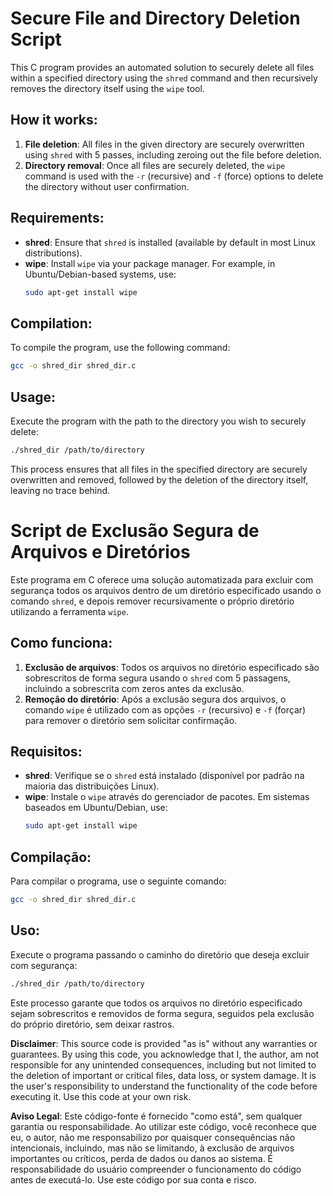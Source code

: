 
# Secure File and Directory Deletion Script

This C program provides an automated solution to securely delete all files within a specified directory using the `shred` command and then
recursively removes the directory itself using the `wipe` tool.

## How it works:
1. **File deletion**: All files in the given directory are securely overwritten using `shred` with 5 passes, including zeroing out the file before deletion.
2. **Directory removal**: Once all files are securely deleted, the `wipe` command is used with the `-r` (recursive) and `-f` (force) options to delete the
directory without user confirmation.

## Requirements:
- **shred**: Ensure that `shred` is installed (available by default in most Linux distributions).
- **wipe**: Install `wipe` via your package manager. For example, in Ubuntu/Debian-based systems, use:
  ```bash
  sudo apt-get install wipe
  ```

## Compilation:
To compile the program, use the following command:
```bash
gcc -o shred_dir shred_dir.c
```

## Usage:
Execute the program with the path to the directory you wish to securely delete:
```bash
./shred_dir /path/to/directory
```

This process ensures that all files in the specified directory are securely overwritten and removed, followed by the deletion of the directory itself, leaving no trace behind.


# Script de Exclusão Segura de Arquivos e Diretórios

Este programa em C oferece uma solução automatizada para excluir com segurança todos os arquivos dentro de um diretório especificado usando o comando `shred`, e depois remover
recursivamente o próprio diretório utilizando a ferramenta `wipe`.

## Como funciona:
1. **Exclusão de arquivos**: Todos os arquivos no diretório especificado são sobrescritos de forma segura usando o `shred` com 5 passagens, incluindo a sobrescrita com zeros antes da exclusão.
2. **Remoção do diretório**: Após a exclusão segura dos arquivos, o comando `wipe` é utilizado com as opções `-r` (recursivo) e `-f` (forçar) para remover o diretório sem solicitar confirmação.

## Requisitos:
- **shred**: Verifique se o `shred` está instalado (disponível por padrão na maioria das distribuições Linux).
- **wipe**: Instale o `wipe` através do gerenciador de pacotes. Em sistemas baseados em Ubuntu/Debian, use:
  ```bash
  sudo apt-get install wipe
  ```

## Compilação:
Para compilar o programa, use o seguinte comando:
```bash
gcc -o shred_dir shred_dir.c
```

## Uso:
Execute o programa passando o caminho do diretório que deseja excluir com segurança:
```bash
./shred_dir /path/to/directory
```
Este processo garante que todos os arquivos no diretório especificado sejam sobrescritos e removidos de forma segura, seguidos pela exclusão do próprio diretório, sem deixar rastros.


**Disclaimer**: This source code is provided "as is" without any warranties or guarantees. By using this code, you acknowledge that I, the author, am not responsible for any unintended consequences, including but not limited to the deletion of important or critical files, data loss, or system damage. It is the user's responsibility to understand the functionality of the code before executing it. Use this code at your own risk.


**Aviso Legal**: Este código-fonte é fornecido "como está", sem qualquer garantia ou responsabilidade. Ao utilizar este código, você reconhece que eu, o autor, não me responsabilizo por quaisquer consequências não intencionais, incluindo, mas não se limitando, à exclusão de arquivos importantes ou críticos, perda de dados ou danos ao sistema. É responsabilidade do usuário compreender o funcionamento do código antes de executá-lo. Use este código por sua conta e risco.
